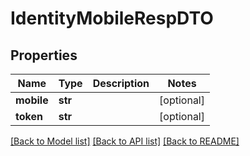 # IdentityMobileRespDTO

## Properties
Name | Type | Description | Notes
------------ | ------------- | ------------- | -------------
**mobile** | **str** |  | [optional] 
**token** | **str** |  | [optional] 

[[Back to Model list]](../README.md#documentation-for-models) [[Back to API list]](../README.md#documentation-for-api-endpoints) [[Back to README]](../README.md)


